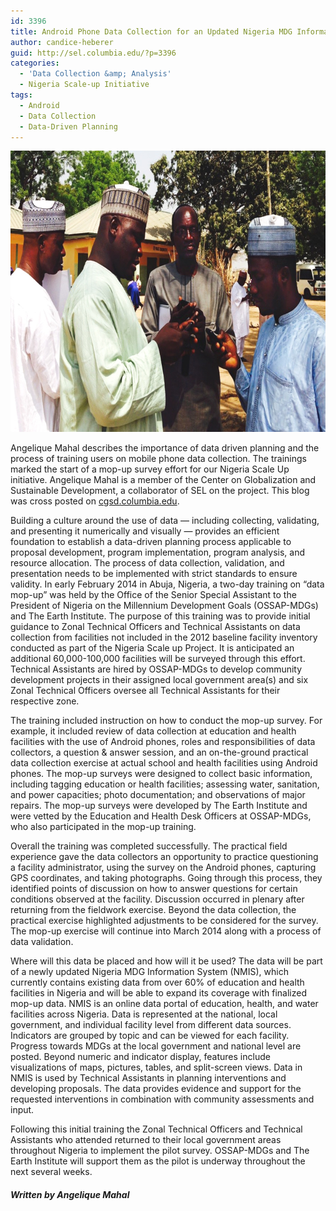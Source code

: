 ```yaml
---
id: 3396
title: Android Phone Data Collection for an Updated Nigeria MDG Information System
author: candice-heberer
guid: http://sel.columbia.edu/?p=3396
categories:
  - 'Data Collection &amp; Analysis'
  - Nigeria Scale-up Initiative
tags:
  - Android
  - Data Collection
  - Data-Driven Planning
---
```

[<img src="/assets/uploads/blog/2014/02/TA_training.jpg" alt="TA_training" width="700" height="450" class="alignnone size-full wp-image-3411" />][1]

Angelique Mahal describes the importance of data driven planning and the process of training users on mobile phone data collection. The trainings marked the start of a mop-up survey effort for our Nigeria Scale Up initiative. Angelique Mahal is a member of the Center on Globalization and Sustainable Development, a collaborator of SEL on the project. This blog was cross posted on [cgsd.columbia.edu][2].

<!--more-->

Building a culture around the use of data — including collecting, validating, and presenting it numerically and visually — provides an efficient foundation to establish a data-driven planning process applicable to proposal development, program implementation, program analysis, and resource allocation. The process of data collection, validation, and presentation needs to be implemented with strict standards to ensure validity. In early February 2014 in Abuja, Nigeria, a two-day training on “data mop-up” was held by the Office of the Senior Special Assistant to the President of Nigeria on the Millennium Development Goals (OSSAP-MDGs) and The Earth Institute. The purpose of this training was to provide initial guidance to Zonal Technical Officers and Technical Assistants on data collection from facilities not included in the 2012 baseline facility inventory conducted as part of the Nigeria Scale up Project. It is anticipated an additional 60,000-100,000 facilities will be surveyed through this effort. Technical Assistants are hired by OSSAP-MDGs to develop community development projects in their assigned local government area(s) and six Zonal Technical Officers oversee all Technical Assistants for their respective zone.

The training included instruction on how to conduct the mop-up survey. For example, it included review of data collection at education and health facilities with the use of Android phones, roles and responsibilities of data collectors, a question &#038; answer session, and an on-the-ground practical data collection exercise at actual school and health facilities using Android phones. The mop-up surveys were designed to collect basic information, including tagging education or health facilities; assessing water, sanitation, and power capacities; photo documentation; and observations of major repairs. The mop-up surveys were developed by The Earth Institute and were vetted by the Education and Health Desk Officers at OSSAP-MDGs, who also participated in the mop-up training.

Overall the training was completed successfully. The practical field experience gave the data collectors an opportunity to practice questioning a facility administrator, using the survey on the Android phones, capturing GPS coordinates, and taking photographs. Going through this process, they identified points of discussion on how to answer questions for certain conditions observed at the facility. Discussion occurred in plenary after returning from the fieldwork exercise. Beyond the data collection, the practical exercise highlighted adjustments to be considered for the survey. The mop-up exercise will continue into March 2014 along with a process of data validation.

Where will this data be placed and how will it be used? The data will be part of a newly updated Nigeria MDG Information System (NMIS), which currently contains existing data from over 60% of education and health facilities in Nigeria and will be able to expand its coverage with finalized mop-up data. NMIS is an online data portal of education, health, and water facilities across Nigeria. Data is represented at the national, local government, and individual facility level from different data sources. Indicators are grouped by topic and can be viewed for each facility. Progress towards MDGs at the local government and national level are posted. Beyond numeric and indicator display, features include visualizations of maps, pictures, tables, and split-screen views. Data in NMIS is used by Technical Assistants in planning interventions and developing proposals. The data provides evidence and support for the requested interventions in combination with community assessments and input.

Following this initial training the Zonal Technical Officers and Technical Assistants who attended returned to their local government areas throughout Nigeria to implement the pilot survey. OSSAP-MDGs and The Earth Institute will support them as the pilot is underway throughout the next several weeks.

##### Written by Angelique Mahal

 [1]: /assets/uploads/blog/2014/02/TA_training.jpg
 [2]: http://cgsd.columbia.edu/2014/02/20/android-phone-data-collection-for-an-updated-nigeria-mdg-information-system/
